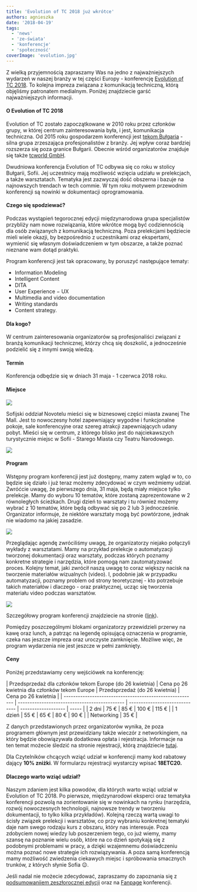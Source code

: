 ```yaml
---
title: 'Evolution of TC 2018 już wkrótce'
authors: agnieszka
date: '2018-04-19'
tags:
  - 'news'
  - 'ze-świata'
  - 'konferencje'
  - 'społeczność'
coverImage: 'evolution.jpg'
---
```


Z wielką przyjemnością zapraszamy Was na jedno z najważniejszych wydarzeń w
naszej branży w tej części Europy - konferencję
[Evolution of TC 2018](https://evolution-of-tc.com/). To kolejna impreza
związana z komunikacją techniczną, którą objęliśmy patronatem medialnym. Poniżej
znajdziecie garść najważniejszych informacji.

<!--truncate-->

#### O Evolution of TC 2018

Evolution of TC zostało zapoczątkowane w 2010 roku przez członków grupy, w
której centrum zainteresowania była, i jest, komunikacja techniczna. Od 2015
roku gospodarzem konferencji jest
[tekom Bułgaria](http://www.technical-communication.org/bg/technical-communication-bulgaria.html) -
silna grupa zrzeszająca profesjonalistów z branży. Jej wpływ coraz bardziej
rozszerza się poza granice Bułgarii. Obecnie wśród organizatorów znajduje się
także [tcworld GmbH](http://www.tcworld.info/footer/about-tcworld/).

Dwudniowa konferencja Evolution of TC odbywa się co roku w stolicy Bułgarii,
Sofii. Jej uczestnicy mają możliwość wzięcia udziału w prelekcjach, a także
warsztatach. Tematyka jest zazwyczaj dość obszerna i bazuje na najnowszych
trendach w tech commie. W tym roku motywem przewodnim konferencji są nowinki w
dokumentacji oprogramowania.

#### Czego się spodziewać?

Podczas wystąpień tegorocznej edycji międzynarodowa grupa specjalistów przybliży
nam nowe rozwiązania, które wkrótce mogą być codziennością dla osób związanych z
komunikacją techniczną. Poza prelekcjami będziecie mieli wiele okazji, by
bezpośrednio z uczestnikami oraz ekspertami, wymienić się własnym doświadczeniem
w tym obszarze, a także poznać nieznane wam dotąd praktyki.

Program konferencji jest tak opracowany, by poruszyć następujące tematy:

- Information Modeling
- Intelligent Content
- DITA
- User Experience − UX
- Multimedia and video documentation
- Writing standards
- Content strategy.

#### Dla kogo?

W centrum zainteresowania organizatorów są profesjonaliści związani z branżą
komunikacji technicznej, którzy chcą się doszkolić, a jednocześnie podzielić się
z innymi swoją wiedzą.

#### Termin

Konferencja odbędzie się w dniach 31 maja - 1 czerwca 2018 roku.

#### Miejsce

![](images/csm_2018-03-06_Novotel_Sofia_660_pix_b6b3dadeb5-e1523802045908.jpg)

Sofijski oddział Novotelu mieści się w biznesowej części miasta zwanej The Mall.
Jest to nowoczesny hotel zapewniający wygodne i funkcjonalne pokoje, sale
konferencyjne oraz szereg atrakcji zapewniających udany pobyt. Mieści się w
centrum, z którego blisko jest do najciekawszych turystycznie miejsc w Sofii -
Starego Miasta czy Teatru Narodowego.

![](images/csm_2018-03-06_Novotel_Mezzanine_800_pix_3ec94ccde1-e1523802078951.jpg)

#### Program

Wstępny program konferencji jest już dostępny, mamy zatem wgląd w to, co będzie
się działo i już teraz możemy zdecydować w czym weźmiemy udział. Zwróćcie uwagę,
że pierwszego dnia, 31 maja, będą miały miejsce tylko prelekcje. Mamy do wyboru
10 tematów, które zostaną zaprezentowane w 2 równoległych ścieżkach. Drugi dzień
to warsztaty i tu również możemy wybrać z 10 tematów, które będą odbywać się po
2 lub 3 jednocześnie. Organizator informuje, że niektóre warsztaty mogą być
powtórzone, jednak nie wiadomo na jakiej zasadzie.

![](images/csm_2017-06-20_Leah-Guren_d0e23b5b4a-e1523802098503.jpg)

Przeglądając agendę zwróciliśmy uwagę, że organizatorzy niejako połączyli
wykłady z warsztatami. Mamy na przykład prelekcje o automatyzacji tworzonej
dokumentacji oraz warsztaty, podczas których poznamy konkretne strategie i
narzędzia, które pomogą nam zautomatyzować proces. Kolejny temat, jaki zwrócił
naszą uwagę to coraz większy nacisk na tworzenie materiałów wizualnych (video).
I, podobnie jak w przypadku automatyzacji, poznamy problem od strony
teoretycznej - kto potrzebuje takich materiałów i dlaczego - oraz praktycznej,
ucząc się tworzenia materiału video podczas warsztatów.

![](images/csm_2017-06-20_Interactive-Sess_800_pix_c039fec40f-e1523802113709.jpg)

Szczegółowy program konferencji znajdziecie na stronie
([link](https://evolution-of-tc.com/program-2018/)).

Pomiędzy poszczególnymi blokami organizatorzy przewidzieli przerwy na kawę oraz
lunch, a patrząc na legendę opisującą oznaczenia w programie, czeka nas jeszcze
impreza oraz uroczyste zamknięcie. Możliwe więc, że program wydarzenia nie jest
jeszcze w pełni zamknięty.

#### Ceny

Poniżej przedstawiamy ceny wejściówek na konferencję:

| Przedsprzedaż dla członków tekom Europe (do 26 kwietnia) | Cena po 26 kwietnia dla członków tekom Europe | Przedsprzedaż (do 26 kwietnia) | Cena po 26 kwietnia |
| -------------------------------------------------------- | --------------------------------------------- | ------------------------------ | ------------------- | ----- |
| 2 dni                                                    | 75 €                                          | 85 €                           | 100 €               | 115 € |
| 1 dzień                                                  | 55 €                                          | 65 €                           | 80 €                | 90 €  |
| Networking                                               | 35 €                                          |

Z danych przedstawionych przez organizatorów wynika, że poza programem głównym
jest przewidziany także wieczór z networkingiem, na który będzie obowiązywała
dodatkowa opłata i rejestracja. Informacje na ten temat możecie śledzić na
stronie rejestracji, którą znajdziecie
[tutaj](https://evolution-of-tc.com/register/).

Dla Czytelników chcących wziąć udział w konferencji mamy kod rabatowy dający
**10% zniżki**. W formularzu rejestracji wystarczy wpisać **18ETC20.**

#### Dlaczego warto wziąć udział?

Naszym zdaniem jest kilka powodów, dla których warto wziąć udział w Evolution of
TC 2018. Po pierwsze, międzynarodowi eksperci oraz tematyka konferencji pozwolą
na zorientowanie się w nowinkach na rynku (narzędzia, rozwój nowoczesnych
technologii, najnowsze trendy w tworzeniu dokumentacji, to tylko kilka
przykładów). Kolejną rzeczą wartą uwagi to ścisły związek prelekcji i
warsztatów, co przy wybraniu konkretnej tematyki daje nam swego rodzaju kurs z
obszaru, który nas interesuje. Poza zdobyciem nowej wiedzy lub poszerzeniem
tego, co już wiemy, mamy szansę na poznanie wielu osób, które na co dzień
spotykają się z podobnymi problemami w pracy, a dzięki wzajemnemu doświadczeniu
można poznać nowe strategie ich rozwiązywania. A poza samą konferencją mamy
możliwość zwiedzenia ciekawych miejsc i spróbowania smacznych trunków, z których
słynie Sofia 😉.

Jeśli nadal nie możecie zdecydować, zapraszamy do zapoznania się z
[podsumowaniiem zeszłorocznej edycji](https://evolution-of-tc.com/the-event/event-report/)
oraz na [Fanpage](https://www.facebook.com/evolutiontc/?fref=ts) konferencji.

